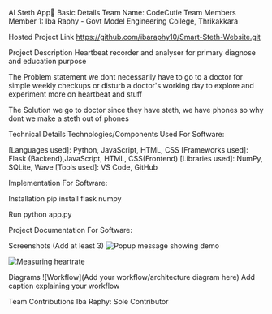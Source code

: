 AI Steth App🎯
Basic Details
Team Name: CodeCutie
Team Members
Member 1: Iba Raphy - Govt Model Engineering College, Thrikakkara

Hosted Project Link
https://github.com/ibaraphy10/Smart-Steth-Website.git

Project Description
Heartbeat recorder and analyser for primary diagnose and education purpose

The Problem statement
we dont necessarily have to go to a doctor for simple weekly checkups or disturb a doctor's working day to explore and experiment more on heartbeat and stuff

The Solution
we go to doctor since they have steth, we have phones so why dont we make a steth out of phones

Technical Details
Technologies/Components Used
For Software:

[Languages used]: Python, JavaScript, HTML, CSS
[Frameworks used]: Flask (Backend),JavaScript, HTML, CSS(Frontend)
[Libraries used]: NumPy, SQLite, Wave 
[Tools used]: VS Code, GitHub

Implementation
For Software:

Installation
pip install flask numpy

Run
python app.py

Project Documentation
For Software:

Screenshots (Add at least 3)
![Popup message showing demo](https://github.com/user-attachments/assets/65c1dd12-cf94-49e6-9f98-b4dae9c98e31)

![Measuring heartrate](https://github.com/user-attachments/assets/15ef7e49-6a6d-44bd-908d-8d3eab2ed965)




Diagrams
![Workflow](Add your workflow/architecture diagram here) Add caption explaining your workflow



Team Contributions
Iba Raphy: Sole Contributor
